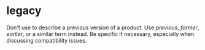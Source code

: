 # legacy

Don't use to describe a previous version of a product. Use *previous*, *former*, *earlier*, or a similar term instead. Be specific if necessary, especially when discussing compatibility issues.

